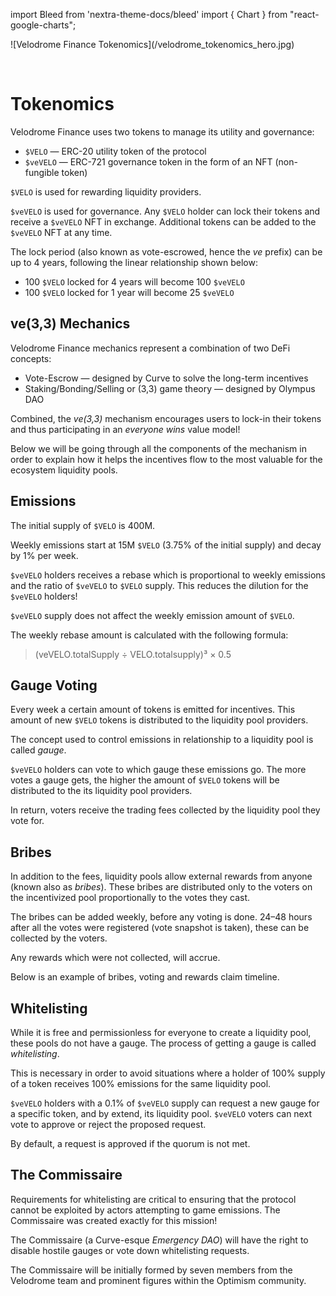import Bleed from 'nextra-theme-docs/bleed'
import { Chart } from "react-google-charts";

<Bleed>
  ![Velodrome Finance Tokenomics](/velodrome_tokenomics_hero.jpg)
</Bleed>

&nbsp;

# Tokenomics

Velodrome Finance uses two tokens to manage its utility and governance:

 * `$VELO` &mdash; ERC-20 utility token of the protocol
 * `$veVELO` &mdash; ERC-721 governance token in the form of an NFT
   (non-fungible token)

`$VELO` is used for rewarding liquidity providers.

`$veVELO` is used for governance. Any `$VELO` holder can lock their tokens and
receive a `$veVELO` NFT in exchange.  Additional tokens can be added to the
`$veVELO` NFT at any time.

The lock period (also known as vote-escrowed, hence the _ve_ prefix) can be up
to 4 years, following the linear relationship shown below:
 * 100 `$VELO` locked for 4 years will become 100 `$veVELO`
 * 100 `$VELO` locked for 1 year will become 25 `$veVELO`

## ve(3,3) Mechanics

Velodrome Finance mechanics represent a combination of two DeFi concepts:
 * Vote-Escrow &mdash; designed by Curve to solve the long-term incentives
 * Staking/Bonding/Selling or (3,3) game theory &mdash; designed by Olympus DAO

Combined, the _ve(3,3)_ mechanism encourages users to lock-in their tokens
and thus participating in an _everyone wins_ value model!

Below we will be going through all the components of the mechanism in order to
explain how it helps the incentives flow to the most valuable for the ecosystem
liquidity pools.

## Emissions

The initial supply of `$VELO` is 400M.

Weekly emissions start at 15M `$VELO` (3.75% of the initial supply) and decay
by 1% per week.

<Bleed>
  <Chart
    chartType="LineChart"
    data={[
      ["Weeks", "LP Emissions", "veRebase", "Supply"],
      ["1", 15000000, 0, 400000000],
      ["50", 12000000, 2000000, 1000000000],
      ["100", 10000000, 1500000, 1500000000],
      ["150", 5000000, 1000000, 1700000000],
      ["200", 2000000, 500000, 2000000000]
    ]}
    options={{
        title: "Emissions (est.)",
        curveType: 'function',
        aggregationTarget: 'series',
        selectionMode: 'multiple',
        legend: { position: "top" },
        series: {
          0: { targetAxisIndex: 0 },
          1: { targetAxisIndex: 0 },
          2: { targetAxisIndex: 1 },
        },
        vAxes: {
          1: { title: "Total Supply" },
          0: { title: "$VELO Emitted" },
        },
    }}
    width={"100%"}
    height={"600px"}
  />
</Bleed>

`$veVELO` holders receives a rebase which is proportional to weekly emissions
and the ratio of `$veVELO` to `$VELO` supply. This reduces the dilution for the
`$veVELO` holders!

`$veVELO` supply does not affect the weekly emission amount of `$VELO`.

The weekly rebase amount is calculated with the following formula:
> (veVELO.totalSupply ÷ VELO.totalsupply)³ × 0.5

## Gauge Voting

Every week a certain amount of tokens is emitted for incentives. This amount of
new `$VELO` tokens is distributed to the liquidity pool providers.

The concept used to control emissions in relationship to a liquidity pool
is called _gauge_.

`$veVELO` holders can vote to which gauge these emissions go. The more votes a
gauge gets, the higher the amount of `$VELO` tokens will be distributed to the
its liquidity pool providers.

In return, voters receive the trading fees collected by the liquidity pool they
vote for.

## Bribes

In addition to the fees, liquidity pools allow external rewards from anyone
(known also as _bribes_). These bribes are distributed only to the voters on the
incentivized pool proportionally to the votes they cast.

The bribes can be added weekly, before any voting is done. 24–48 hours after all
the votes were registered (vote snapshot is taken), these can be collected by
the voters.

Any rewards which were not collected, will accrue.

Below is an example of bribes, voting and rewards claim timeline.

<Bleed>
  <Chart
    chartType="Timeline"
    data={[
      [
        { type: "string", id: "Voting Round" },
        { type: "string", id: "Action" },
        { type: "date", id: "Start" },
        { type: "date", id: "End" },
      ],
      ["Round #1", "Bribes", new Date(2022, 6, 1), new Date(2022, 6, 2)],
      ["Round #1", "Votes", new Date(2022, 6, 2), new Date(2022, 6, 7)],
      ["Round #1", "Rewards Claim", new Date(2022, 6, 7), new Date(2022, 6, 9)],
      ["Round #2", "Bribes", new Date(2022, 6, 8), new Date(2022, 6, 9)],
      ["Round #2", "Votes", new Date(2022, 6, 9), new Date(2022, 6, 14)],
      ["Round #2", "Rewards Claim", new Date(2022, 6, 14), new Date(2022, 6, 16)],
      ["Round #3", "Bribes", new Date(2022, 6, 15), new Date(2022, 6, 16)],
      ["Round #3", "Votes", new Date(2022, 6, 16), new Date(2022, 6, 21)],
      ["Round #3", "Rewards Claim", new Date(2022, 6, 21), new Date(2022, 6, 23)],
    ]}
    options={{
        title: "Bribing, Voting and Rewards Timeline",
    }}
    width={"100%"}
  />
</Bleed>

## Whitelisting

While it is free and permissionless for everyone to create a liquidity pool,
these pools do not have a gauge. The process of getting a gauge is called
_whitelisting_.

This is necessary in order to avoid situations where a holder of 100% supply of
a token receives 100% emissions for the same liquidity pool.

`$veVELO` holders with a 0.1% of `$veVELO` supply can request a new gauge for a
specific token, and by extend, its liquidity pool. `$veVELO` voters can next
vote to approve or reject the proposed request.

By default, a request is approved if the quorum is not met.

## The Commissaire

Requirements for whitelisting are critical to ensuring that the protocol cannot
be exploited by actors attempting to game emissions. The Commissaire was
created exactly for this mission!

The Commissaire (a Curve-esque _Emergency DAO_) will have the right to disable
hostile gauges or vote down whitelisting requests.

The Commissaire will be initially formed by seven members from the Velodrome
team and prominent figures within the Optimism community.
